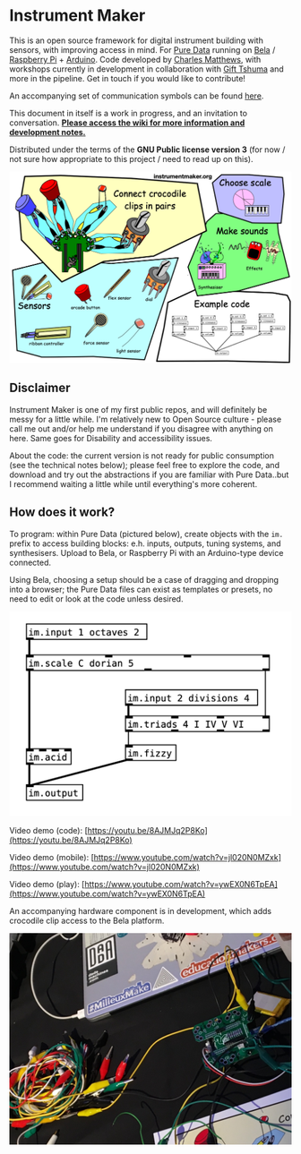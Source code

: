 # Instrument Maker

This is an open source framework for digital instrument building with sensors, with improving access in mind. For [Pure Data](http://puredata.info/) running on [Bela](http://bela.io) / [Raspberry Pi](https://www.raspberrypi.org/) + [Arduino](https://www.arduino.cc/).  Code developed by [Charles Matthews](http://ardisson.net/), with workshops currently in development in collaboration with [Gift Tshuma](http://www.utchoir.com/) and more in the pipeline.  Get in touch if you would like to contribute!

An accompanying set of communication symbols can be found [here](https://github.com/matthewscharles/instrument-maker-symbols).

This document in itself is a work in progress, and an invitation to conversation.  [**Please access the wiki for more information and development notes.**](https://github.com/matthewscharles/instrument-maker/wiki)  

Distributed under the terms of the **GNU Public license version 3** (for now  / not sure how appropriate to this project / need to read up on this).

![A diagram illustrating different aspects of the instrument maker framework: sensors, scales, effects, and code.](documentation/im-sensors.png)

## Disclaimer

Instrument Maker is one of my first public repos, and will definitely be messy for a little while. I'm relatively new to Open Source culture - please call me out and/or help me understand if you disagree with anything on here.  Same goes for Disability and accessibility issues. 

About the code: the current version is not ready for public consumption (see the technical notes below); please feel free to explore the code, and download and try out the abstractions if you are familiar with Pure Data..but I recommend waiting a little while until everything's more coherent.

## How does it work?

To program: within Pure Data (pictured below), create objects with the `im.` prefix to access building blocks: e.h. inputs, outputs, tuning systems, and synthesisers. Upload to Bela, or Raspberry Pi with an Arduino-type device connected.  

Using Bela, choosing a setup should be a case of dragging and dropping into a browser; the Pure Data files can exist as templates or presets, no need to edit or look at the code unless desired.

![This is a screenshot of the Instrument Maker objects in Pure Data. It shows a white screen, featuring minimal outlined boxes with black connecting lines. The boxes are labelled: input, octaves, scale, triads, and there are two instruments: acid and fizzy. The lines are drawn from the top, through each of the boxes in various inlets and outlets, into a box labelled output.](documentation/im-chords.png)

Video demo (code): [https://youtu.be/8AJMJq2P8Ko](https://youtu.be/8AJMJq2P8Ko)

Video demo (mobile): [https://www.youtube.com/watch?v=jl020N0MZxk](https://www.youtube.com/watch?v=jl020N0MZxk)

Video demo (play): [https://www.youtube.com/watch?v=ywEX0N6TpEA](https://www.youtube.com/watch?v=ywEX0N6TpEA)

An accompanying hardware component is in development, which adds crocodile clip access to the Bela platform.

![A Bela mini device with shield attached: these feature white connectors to accomodate plug-in sensors, and metallic circles with crocodile clips](documentation/dmlab-im.jpg)



